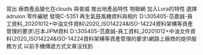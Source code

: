 寫出 廠商產品變化在clouds 與普威 推出地產品特性
物聯網 加入Lora的特性
選擇adruion 零件編號
發現C-5351 再生氣鼓風機資料與相片
D:\305405-范嘉誠-員工資料_20201012\+中油文件資料\2020_ISO14224&ISO-14224資料架構等資產管理的要求\日本JIPM資料
D:\305405-范嘉誠-員工資料_20201012\+中油文件資料\2020_ISO14224&ISO-14224資料架構等資產管理的要求\網路上廠商的提供服務方式
以前手機傳遞方式文章沒找到
